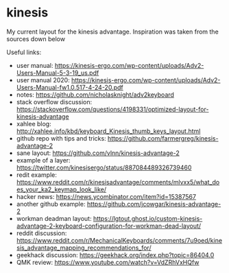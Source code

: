 # kinesis

My current layout for the kinesis advantage. Inspiration was taken from the sources down below

Useful links:
* user manual: https://kinesis-ergo.com/wp-content/uploads/Adv2-Users-Manual-5-3-19_us.pdf
* user manual 2020: https://kinesis-ergo.com/wp-content/uploads/Adv2-Users-Manual-fw1.0.517-4-24-20.pdf
* notes: https://github.com/nicholasknight/adv2keyboard
* stack overflow discussion: https://stackoverflow.com/questions/4198331/optimized-layout-for-kinesis-advantage
* xahlee blog: http://xahlee.info/kbd/keyboard_Kinesis_thumb_keys_layout.html
* github repo with tips and tricks: https://github.com/farmergreg/kinesis-advantage-2
* sane layout: https://github.com/vlnn/kinesis-advantage-2
* example of a layer: https://twitter.com/kinesisergo/status/887084489326739460
* redit example: https://www.reddit.com/r/kinesisadvantage/comments/mlvxx5/what_does_your_ka2_keymap_look_like/
* hacker news: https://news.ycombinator.com/item?id=15387567
* another github example: https://github.com/jcowgar/kinesis-advantage-2
* workman deadman layout: https://lgtout.ghost.io/custom-kinesis-advantage-2-keyboard-configuration-for-workman-dead-layout/
* reddit discussion: https://www.reddit.com/r/MechanicalKeyboards/comments/7u9oed/kinesis_advantage_mapping_recommendations_for/
* geekhack discussion: https://geekhack.org/index.php?topic=86404.0 
* QMK review: https://www.youtube.com/watch?v=VdZRhVxHQfw

